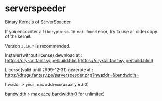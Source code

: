 # serverspeeder
Binary Kernels of ServerSpeeder

If you encounter a `libcrypto.so.10 not found` error, try to use an older copy of the kernel.

Version `3.10.*` is recommended.

Installer(without license) download at : [https://crystal.fantasy.pe/build.html](https://crystal.fantasy.pe/build.html)

License(valid until 2999-12-31) generate at : https://drugs.fantasy.pe/serverspeeder.php?hwaddr=&bandwidth=

hwaddr > your mac address(usually eth0)

bandwidth > max acce bandwidth(0 for unlimited)
